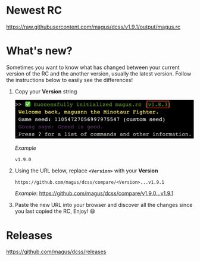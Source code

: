 # Newest RC

https://raw.githubusercontent.com/magus/dcss/v1.9.1/output/magus.rc

# What's new?

Sometimes you want to know what has changed between your current version
of the RC and the another version, usually the latest version.
Follow the instructions below to easily see the differences!

1. Copy your **Version** string

    ![Example screenshot highlighting magus.rc version string](https://raw.githubusercontent.com/magus/dcss/master/static/version-string-example.97956d.png)

    _Example_
    ```
    v1.9.0
    ```

1. Using the URL below, replace **`<Version>`** with your **Version**

    ```
    https://github.com/magus/dcss/compare/<Version>...v1.9.1
    ```
    _Example_: https://github.com/magus/dcss/compare/v1.9.0...v1.9.1

1. Paste the new URL into your browser and discover all the changes since you last copied the RC, Enjoy! 😄


# Releases

https://github.com/magus/dcss/releases

